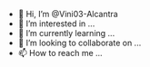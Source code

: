 - 👋 Hi, I’m @Vini03-Alcantra
- 👀 I’m interested in ...
- 🌱 I’m currently learning ...
- 💞️ I’m looking to collaborate on ...
- 📫 How to reach me ...

<!---
Vini03-Alcantra/Vini03-Alcantra is a ✨ special ✨ repository because its `README.md` (this file) appears on your GitHub profile.
You can click the Preview link to take a look at your changes.
--->
